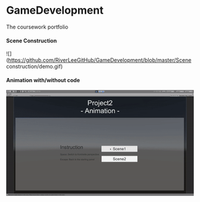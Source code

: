 # GameDevelopment
The coursework portfolio

#### Scene Construction

![](https://github.com/RiverLeeGitHub/GameDevelopment/blob/master/Scene construction/demo.gif)

#### Animation with/without code

![](https://github.com/RiverLeeGitHub/GameDevelopment/blob/master/Animation%20with%20or%20without%20codes/demo.gif?raw=true)
